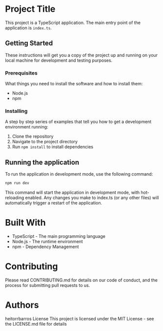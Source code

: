 # Project Title

This project is a TypeScript application. The main entry point of the application is `index.ts`.

## Getting Started

These instructions will get you a copy of the project up and running on your local machine for development and testing purposes.

### Prerequisites

What things you need to install the software and how to install them:

- Node.js
- npm

### Installing

A step by step series of examples that tell you how to get a development environment running:

1. Clone the repository
2. Navigate to the project directory
3. Run `npm install` to install dependencies

## Running the application

To run the application in development mode, use the following command:

```bash
npm run dev
```

This command will start the application in development mode, with hot-reloading enabled. Any changes you make to index.ts (or any other files) will automatically trigger a restart of the application.

# Built With
* TypeScript - The main programming language
* Node.js - The runtime environment
* npm - Dependency Management

# Contributing
Please read CONTRIBUTING.md for details on our code of conduct, and the process for submitting pull requests to us.

# Authors
heitorrbarros
License
This project is licensed under the MIT License - see the LICENSE.md file for details